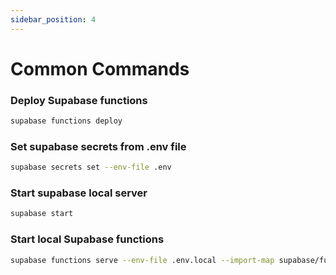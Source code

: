 ```yaml
---
sidebar_position: 4
---
```

# Common Commands

### Deploy Supabase functions

```bash
supabase functions deploy
```

### Set supabase secrets from .env file

```bash
supabase secrets set --env-file .env
```

### Start supabase local server

```bash
supabase start
```

### Start local Supabase functions

```bash
supabase functions serve --env-file .env.local --import-map supabase/functions/deno.json
```
